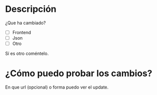 # Descripción
¿Que ha cambiado?

- [ ] Frontend
- [ ] Json
- [ ] Otro

Sí es otro coméntelo.

# ¿Cómo puedo probar los cambios?
En que url (opcional) o forma puedo ver el update.
